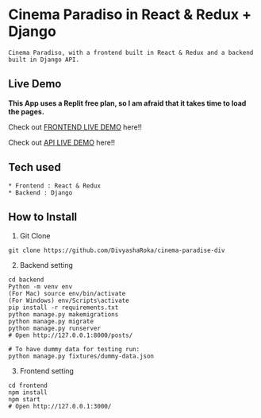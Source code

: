 # Cinema Paradiso in React & Redux + Django

```
Cinema Paradiso, with a frontend built in React & Redux and a backend built in Django API.
```

## Live Demo

**This App uses a Replit free plan, so I am afraid that it takes time to load the pages.**

Check out [FRONTEND LIVE DEMO](https://CinemaPara-front.divyasharoka.repl.co) here!!

Check out [API LIVE DEMO](https://CinemaPara-Back.divyasharoka.repl.co) here!!

## Tech used

```
* Frontend : React & Redux
* Backend : Django
```

## How to Install

1. Git Clone

```
git clone https://github.com/DivyashaRoka/cinema-paradise-div
```

2. Backend setting

```
cd backend
Python -m venv env
(For Mac) source env/bin/activate
(For Windows) env/Scripts\activate
pip install -r requirements.txt
python manage.py makemigrations
python manage.py migrate
python manage.py runserver
# Open http://127.0.0.1:8000/posts/

# To have dummy data for testing run:
python manage.py fixtures/dummy-data.json
```

3. Frontend setting

```
cd frontend
npm install
npm start
# Open http://127.0.0.1:3000/
```

